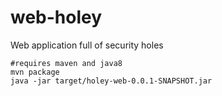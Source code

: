 # web-holey

Web application full of security holes

```
#requires maven and java8
mvn package
java -jar target/holey-web-0.0.1-SNAPSHOT.jar
```